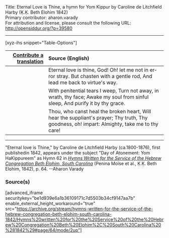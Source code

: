 <html>
<head></head>
<body>
Title: Eternal Love is Thine, a hymn for Yom Kippur by Caroline de Litchfield Harby (Ḳ.Ḳ. Beth Elohim 1842)<br />
Primary contributor: aharon.varady<br />
For attribution and license, please consult the following URL: <a href="http://opensiddur.org/?p=39580">http://opensiddur.org/?p=39580</a>
<p />
<hr />

[xyz-ihs snippet="Table-Options"]<table style="margin-left: auto; margin-right: auto;" class="draggable">
<thead><tr><th id="x" style="text-align: right;"><a href="/contribute/upload/">Contribute a translation</a></th><th style="text-align: left;">Source (English)</th></tr></thead>
<tbody>
<tr><td style="vertical-align:top;">
<div class="liturgy" lang="he" style="text-align: right;">

</div></td>

<td style="vertical-align:top;">
<div class="english" lang="en" style="text-align: left;">
Eternal love is thine, God! 
Oh! let me not in error stray. 
But chasten with a gentle rod, 
And lead me back to virtue's way. 
</div></td></tr>


<tr><td style="vertical-align:top;">
<div class="liturgy" lang="he" style="text-align: right;">

</div></td>

<td style="vertical-align:top;">
<div class="english" lang="en" style="text-align: left;">
With penitential tears I weep, 
Turn not away, in wrath, thy face; 
Awake my soul from sinful sleep, 
And purify it by thy grace. 
</div></td></tr>


<tr><td style="vertical-align:top;">
<div class="liturgy" lang="he" style="text-align: right;">

</div></td>

<td style="vertical-align:top;">
<div class="english" lang="en" style="text-align: left;">
Thou, who canst heal the broken heart, 
Will hear the suppliant's prayer; 
Thy truth, Thy goodness, oh! impart: 
Almighty, take me to thy care! 
</div></td></tr>
</tbody></table>

<hr />

"Eternal love is Thine," by Caroline de Litchfield Harby (ca.1800-1876), first publishedin 1842, appears under the subject "Day of Atonement: Yom HaKippureem" as Hymn 62 in <em><a href="/?p=39305">Hymns Written for the Service of the Hebrew Congregation Beth Elohim, South Carolina</a></em> (Penina Moïse et al., Ḳ.Ḳ. Beth Elohim, 1842), p. 64. --Aharon Varady

<h3>Source(s)</h3>

[advanced_iframe securitykey="be1d939e6a1b36109171c7d5503b34cf9147aa7b" enable_external_height_workaround="true" src="https://archive.org/stream/hymns-written-for-the-service-of-the-hebrew-congregation-beth-elohim-south-carolina-1842/Hymns%20written%20for%20the%20Service%20of%20the%20Hebrew%20Congregation%20Beth%20Elohim%2C%20South%20Carolina%20%281842%29#page/64/mode/2up"]

&nbsp;
</body>
</html>